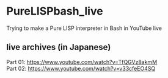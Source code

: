# PureLISPbash_live
Trying to make a Pure LISP interpreter in Bash in YouTube live

## live archives (in Japanese)
Part 01: https://www.youtube.com/watch?v=TfQGVz8akmM  
Part 02: https://www.youtube.com/watch?v=v33cfeEO4SQ

